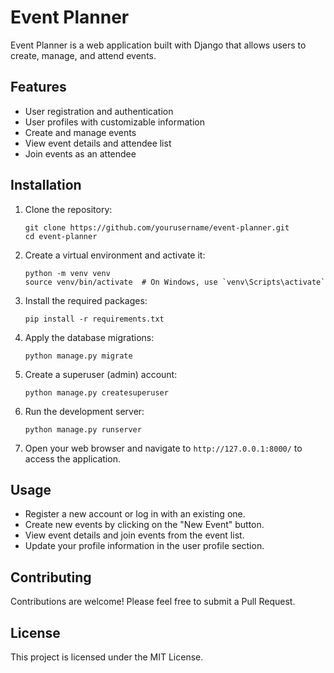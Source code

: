 # Event Planner

Event Planner is a web application built with Django that allows users to create, manage, and attend events.

## Features

- User registration and authentication
- User profiles with customizable information
- Create and manage events
- View event details and attendee list
- Join events as an attendee

## Installation

1. Clone the repository:
   ```
   git clone https://github.com/yourusername/event-planner.git
   cd event-planner
   ```

2. Create a virtual environment and activate it:
   ```
   python -m venv venv
   source venv/bin/activate  # On Windows, use `venv\Scripts\activate`
   ```

3. Install the required packages:
   ```
   pip install -r requirements.txt
   ```

4. Apply the database migrations:
   ```
   python manage.py migrate
   ```

5. Create a superuser (admin) account:
   ```
   python manage.py createsuperuser
   ```

6. Run the development server:
   ```
   python manage.py runserver
   ```

7. Open your web browser and navigate to `http://127.0.0.1:8000/` to access the application.

## Usage

- Register a new account or log in with an existing one.
- Create new events by clicking on the "New Event" button.
- View event details and join events from the event list.
- Update your profile information in the user profile section.

## Contributing

Contributions are welcome! Please feel free to submit a Pull Request.

## License

This project is licensed under the MIT License.
